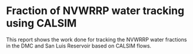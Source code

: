 # Fraction of NVWRRP water tracking using CALSIM

This report shows the work done for tracking the NVWRRP water fractions in the DMC and San Luis Reservoir based on CALSIM flows.

```{tableofcontents}
```
